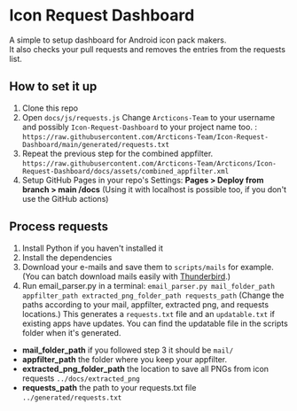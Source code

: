 # Icon Request Dashboard
A simple to setup dashboard for Android icon pack makers. <br>
It also checks your pull requests and removes the entries from the requests list.

## How to set it up

1. Clone this repo
2. Open `docs/js/requests.js` Change `Arcticons-Team` to your username and possibly `Icon-Request-Dashboard` to your project name too. : `https://raw.githubusercontent.com/Arcticons-Team/Icon-Request-Dashboard/main/generated/requests.txt`
3. Repeat the previous step for the combined appfilter. `https://raw.githubusercontent.com/Arcticons-Team/Arcticons/Icon-Request-Dashboard/docs/assets/combined_appfilter.xml`
4. Setup GitHub Pages in your repo's Settings: **Pages > Deploy from branch > main /docs**
(Using it with localhost is possible too, if you don't use the GitHub actions) 

## Process requests

1. Install Python if you haven't installed it
2. Install the dependencies
3. Download your e-mails and save them to `scripts/mails` for example. (You can batch download mails easily with [Thunderbird](https://www.thunderbird.net/en-US/).)
4. Run email_parser.py in a terminal: `email_parser.py mail_folder_path appfilter_path extracted_png_folder_path requests_path`
   (Change the paths according to your mail, appfilter, extracted png, and requests locations.)
This generates a `requests.txt` file and an `updatable.txt` if existing apps have updates. You can find the updatable file in the scripts folder when it's generated.

- **mail_folder_path** if you followed step 3 it should be `mail/`
- **appfilter_path** the folder where you keep your appfilter.
- **extracted_png_folder_path** the location to save all PNGs from icon requests `../docs/extracted_png`
- **requests_path** the path to your requests.txt file `../generated/requests.txt`
